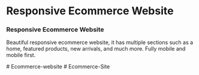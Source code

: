 # Responsive Ecommerce Website
### Responsive Ecommerce Website
Beautiful responsive ecommerce website, it has multiple sections such as a home, featured products, new arrivals, and much more. Fully mobile and mobile first.


#   E c o m m e r c e - w e b s i t e  
 #   E c o m m e r c e - S i t e  
 